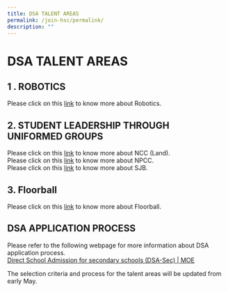 ```yaml
---
title: DSA TALENT AREAS
permalink: /join-hsc/permalink/
description: ""
---
```

DSA TALENT AREAS
================

1 . ROBOTICS
------------

Please click on this [link](/hsc-experience/Co-Curriculum/robotics/permalink/) to know more about Robotics.

2\. STUDENT LEADERSHIP THROUGH UNIFORMED GROUPS
-----------------------------------------------

Please click on this [link](https://hsc-experience/Co-Curriculum/ncc/permalink/) to know more about NCC (Land).  
Please click on this [link](https://hsc-experience/Co-Curriculum/npcc/permalink/) to know more about NPCC.  
Please click on this [link](https://hsc-experience/Co-Curriculum/stjohnbrigade/permalink/) to know more about SJB.  

3\. Floorball
-------------

Please click on this [link](https://hsc-experience/Co-Curriculum/floorball/permalink/) to know more about Floorball.

DSA APPLICATION PROCESS
-----------------------

Please refer to the following webpage for more information about DSA application process.   
[Direct School Admission for secondary schools (DSA-Sec) | MOE](https://www.moe.gov.sg/secondary/dsa)  
  
The selection criteria and process for the talent areas will be updated from early May.